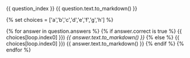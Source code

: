 <!-- {% if question.title is none %}
## Question {{ question_index }} (points: {{ question.points }})
{% else %}
## Question {{ question_index }}: {{ question.title.to_markdown() }} (points: {{ question.points }})
{% endif %}
{{ question.text.to_markdown() }}
-->

{{ question_index }} {{ question.text.to_markdown() }}

{% set choices = ['a','b','c','d','e','f','g','h'] %}

{% for answer in question.answers %}
{% if answer.correct is true %}
{{ choices[loop.index0] }}) *{{ answer.text.to_markdown() }}*
{% else %}
{{ choices[loop.index0] }}) {{ answer.text.to_markdown() }}
{% endif %}
{% endfor %}


